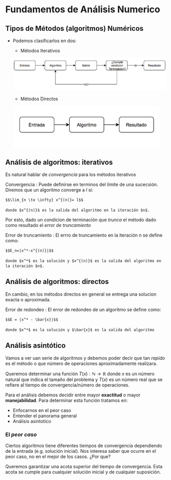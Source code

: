 # Fundamentos de Análisis Numerico

## Tipos de Métodos (algoritmos) Numéricos

- Podemos clasificarlos en dos:

  - Métodos Iterativos

  ![metodo iterativo](images/unidad1_metodo_iterativo.png)

  - Métodos Directos

  ![metodo directo](images/unidad1_metodo_directo.png)

## Análisis de algoritmos: iterativos

Es natural hablar de *convergencia* para los métodos iterativos

Convergencia
: Puede definirse en terminos del límite de una sucecsión. Diremos que un algoritmo converge a $l$ si:

    $$\lim_{n \to \infty} x^{(n)}= l$$

    donde $x^{(n)}$ es la salida del algoritmo en la iteración $n$.

Por esto, dado un condicion de terminación que *trunca* el método dado como resultado el *error de truncamiento*

Error de truncamiento
: El errro de truncamiento en la iteración $n$ se define como:

    $$E_n=|x^*-x^{(n)}|$$

    donde $x^*$ es la solución y $x^{(n)}$ es la salida del algoritmo en la iteración $n$.

## Análisis de algoritmos: directos

En cambio, en los métodos directos en general se entrega una solucion exacta o aproximada.

Error de redondeo
: El error de redondeo de un algoritmo se define como:

    $$E = |x^* - \bar{x}|$$

    donde $x^*$ es la solución y $\bar{x}$ es la salida del algoritmo


## Análisis asintótico

Vamos a ver uan serie de algoritmos y debemos poder decir que tan *rapido* es el método o que número de operaciones aproximadamente realizara.

Queremos determinar una función $T(x): \mathbb{N} \to \mathbb{R}$ donde $x$ es un número natural que indica el tamaño del problema y $T(x)$ es un número real que se refiere al tiempo de convergencia/número de operaciones.

Para el análisis debemos decidir entre mayor **exactitud** o mayor **manejabilidad**. Para determinar esta función tratamos en:

- Enfocarnos en el peor caso
- Entender el panorama general
- Análisis asintotico 

### El *peor caso*

Ciertos algoritmos tiene diferentes tiempos de convergencia dependiendo de la entrada (e.g. solución inicial). Nos interesa saber que ocurre en el peor caso, no en el mejor de los casos. ¿Por que?

Queremos garantizar una acota superior del tiempo de convergencia. Esta acota se cumple para cualquier solución inicial y de cualquier suposición.




